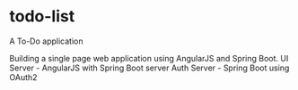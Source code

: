 # todo-list
A To-Do application

Building a single page web application using AngularJS and Spring Boot.
UI Server - AngularJS with Spring Boot server
Auth Server - Spring Boot using OAuth2
